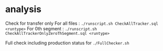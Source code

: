 # analysis

Check for transfer only 
For all files : ```./runscript.sh CheckAllTracker.sql <runtype>```
For 0th segment : ```./runscript.sh CheckAllTrackerOnlyZeroThSegment.sql <runtype>```

Full check including production status for 
```./FullChecker.sh```
